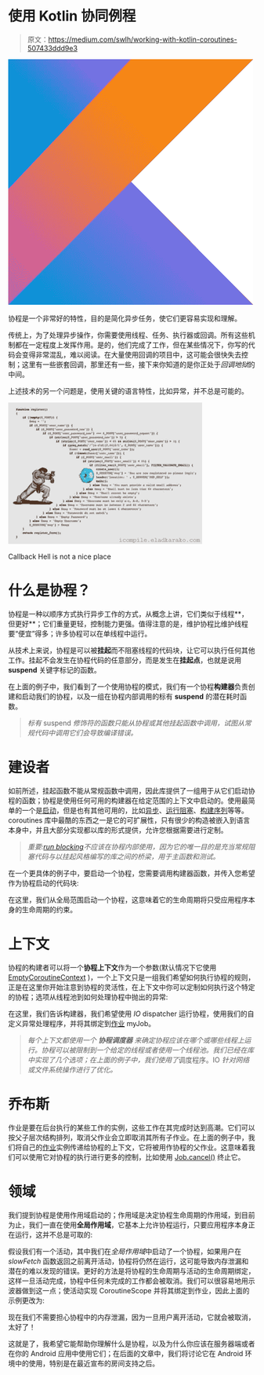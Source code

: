 # 使用 Kotlin 协同例程

> 原文：<https://medium.com/swlh/working-with-kotlin-coroutines-507433ddd9e3>

![](img/fd4bb49e8065b1d1b7ce0b46c9065326.png)

协程是一个非常好的特性，目的是简化异步任务，使它们更容易实现和理解。

传统上，为了处理异步操作，你需要使用线程、任务、执行器或回调。所有这些机制都在一定程度上发挥作用。是的，他们完成了工作，但在某些情况下，你写的代码会变得非常混乱，难以阅读。在大量使用回调的项目中，这可能会很快失去控制；这里有一些嵌套回调，那里还有一些，接下来你知道的是你正处于*回调地狱*的中间。

上述技术的另一个问题是，使用关键的语言特性，比如异常，并不总是可能的。

![](img/b836202fb63897526718e54e48cb8888.png)

Callback Hell is not a nice place

# 什么是协程？

协程是一种以顺序方式执行异步工作的方式，从概念上讲，它们类似于线程**，但更好**；它们重量更轻，控制能力更强。值得注意的是，维护协程比维护线程要“便宜”得多；许多协程可以在单线程中运行。

从技术上来说，协程是可以被**挂起**而不阻塞线程的代码块，让它可以执行任何其他工作。挂起不会发生在协程代码的任意部分，而是发生在**挂起点**，也就是说用 **suspend** 关键字标记的函数。

在上面的例子中，我们看到了一个使用协程的模式，我们有一个协程**构建器**负责创建和启动我们的协程，以及一组在协程内部调用的标有 **suspend** 的潜在耗时函数。

> *标有* suspend *修饰符的函数只能从协程或其他挂起函数中调用，试图从常规代码中调用它们会导致编译错误。*

# 建设者

如前所述，挂起函数不能从常规函数中调用，因此库提供了一组用于从它们启动协程的函数；协程是使用任何可用的构建器在给定范围的上下文中启动的。使用最简单的一个是[启动](https://kotlin.github.io/kotlinx.coroutines/kotlinx-coroutines-core/kotlinx.coroutines/launch.html)，但是也有其他可用的，比如[异步](https://kotlin.github.io/kotlinx.coroutines/kotlinx-coroutines-core/kotlinx.coroutines/async.html)、[运行阻塞](https://kotlin.github.io/kotlinx.coroutines/kotlinx-coroutines-core/kotlinx.coroutines/run-blocking.html)、[构建序列](https://kotlinlang.org/api/latest/jvm/stdlib/kotlin.coroutines.experimental/build-sequence.html)等等。coroutines 库中最酷的东西之一是它的可扩展性，只有很少的构造被嵌入到语言本身中，并且大部分实现都以库的形式提供，允许您根据需要进行定制。

> *重要:*[*run blocking*](https://kotlin.github.io/kotlinx.coroutines/kotlinx-coroutines-core/kotlinx.coroutines/run-blocking.html)*不应该在协程内部使用，因为它的唯一目的是充当常规阻塞代码与以挂起风格编写的库之间的桥梁，用于主函数和测试。*

在一个更具体的例子中，要启动一个协程，您需要调用构建器函数，并传入您希望作为协程启动的代码块:

在这里，我们从全局范围启动一个协程，这意味着它的生命周期将只受应用程序本身的生命周期的约束。

# 上下文

协程的构建者可以将一个**协程上下文**作为一个参数(默认情况下它使用 [EmptyCoroutineContext](https://kotlinlang.org/api/latest/jvm/stdlib/kotlin.coroutines.experimental/-empty-coroutine-context/index.html) )，一个上下文只是一组我们希望如何执行协程的规则，正是在这里你开始注意到协程的灵活性，在上下文中你可以定制如何执行这个特定的协程；选项从线程池到如何处理协程中抛出的异常:

在这里，我们告诉构建器，我们希望使用 *IO* dispatcher 运行协程，使用我们的自定义异常处理程序，并将其绑定到[作业](https://kotlin.github.io/kotlinx.coroutines/kotlinx-coroutines-core/kotlinx.coroutines/-job/) myJob。

> *每个上下文都使用一个* ***协程调度器*** *来确定协程应该在哪个或哪些线程上运行。协程可以被限制到一个给定的线程或者使用一个线程池。我们已经在库中实现了几个选项；在上面的例子中，我们使用了*调度程序。IO *针对网络或文件系统操作进行了优化。*

# 乔布斯

作业是要在后台执行的某些工作的实例，这些工作在其完成时达到高潮。它们可以按父子层次结构排列，取消父作业会立即取消其所有子作业。在上面的例子中，我们将自己的[作业](https://kotlin.github.io/kotlinx.coroutines/kotlinx-coroutines-core/kotlinx.coroutines/-job/)实例传递给协程的上下文，它将被用作协程的父作业。这意味着我们可以使用它对协程的执行进行更多的控制，比如使用 [Job.cancel()](https://kotlin.github.io/kotlinx.coroutines/kotlinx-coroutines-core/kotlinx.coroutines/-job/cancel.html) 终止它。

# 领域

我们提到协程是使用作用域启动的；作用域是决定协程生命周期的作用域，到目前为止，我们一直在使用**全局作用域**，它基本上允许协程运行，只要应用程序本身正在运行，这并不总是可取的:

假设我们有一个活动，其中我们在*全局作用域*中启动了一个协程，如果用户在 *slowFetch* 函数返回之前离开活动，协程将仍然在运行，这可能导致内存泄漏和潜在的难以发现的错误。更好的方法是将协程的生命周期与活动的生命周期绑定，这样一旦活动完成，协程中任何未完成的工作都会被取消。我们可以很容易地用示波器做到这一点；使活动实现 CoroutineScope 并将其绑定到作业，因此上面的示例更改为:

现在我们不需要担心协程中的内存泄漏，因为一旦用户离开活动，它就会被取消，太好了！

这就是了，我希望它能帮助你理解什么是协程，以及为什么你应该在服务器端或者在你的 Android 应用中使用它们；在后面的文章中，我们将讨论它在 Android 环境中的使用，特别是在最近宣布的房间支持之后。